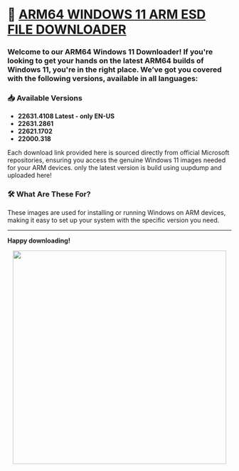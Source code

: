 # 🚀 [ARM64 WINDOWS 11 ARM ESD FILE DOWNLOADER](https://arkt-7.github.io/woawin)

### Welcome to our **ARM64 Windows 11 Downloader**! If you're looking to get your hands on the latest ARM64 builds of Windows 11, you're in the right place. We’ve got you covered with the following versions, available in all languages:

### 📥 Available Versions

- **22631.4108 Latest - only EN-US**
- **22631.2861**
- **22621.1702**
- **22000.318**

Each download link provided here is sourced directly from official Microsoft repositories, ensuring you access the genuine Windows 11 images needed for your ARM devices.
only the latest version is build using uupdump and uploaded here!

### 🛠️ What Are These For?

These images are used for installing or running Windows on ARM devices, making it easy to set up your system with the specific version you need.

---

**Happy downloading!**


<p align="center"><a href="https://arkt-7.github.io/woawin"><img src="https://github.com/ArKT-7/WIN-ARM-DOWNLOADER/blob/main/assets/demo-preview.gif" width="480"></a></p>

